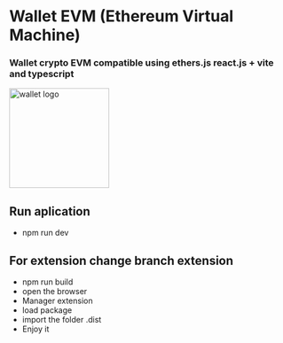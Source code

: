 # Wallet EVM (Ethereum Virtual Machine)

### Wallet crypto EVM compatible using ethers.js react.js + vite and typescript

<a href="https://wallet-evm.vercel.app/" target="_blank" rel="noopener noreferrer">
    <img width="180" src="https://wallet-evm.vercel.app/wallet-screenshot.png" alt="wallet logo">
</a>

## Run aplication

- npm run dev

## For extension change branch extension
- npm run build
- open the browser
- Manager extension
- load package
- import the folder .dist
- Enjoy it
